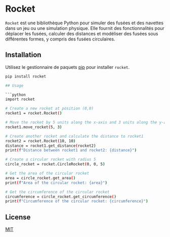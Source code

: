 # Rocket

`Rocket` est une bibliothèque Python pour simuler des fusées et des navettes dans un jeu ou une simulation physique. Elle fournit des fonctionnalités pour déplacer les fusées, calculer des distances et modéliser des fusées sous différentes formes, y compris des fusées circulaires.

## Installation

Utilisez le gestionnaire de paquets [pip](https://pip.pypa.io/en/stable/) pour installer `rocket`.

```bash
pip install rocket

## Usage

```python
import rocket

# Create a new rocket at position (0,0)
rocket1 = rocket.Rocket()

# Move the rocket by 5 units along the x-axis and 3 units along the y-axis
rocket1.move_rocket(5, 3)

# Create another rocket and calculate the distance to rocket1
rocket2 = rocket.Rocket(10, 10)
distance = rocket1.get_distance(rocket2)
print(f"Distance between rocket1 and rocket2: {distance}")

# Create a circular rocket with radius 5
circle_rocket = rocket.CircleRocket(0, 0, 5)

# Get the area of the circular rocket
area = circle_rocket.get_area()
print(f"Area of the circular rocket: {area}")

# Get the circumference of the circular rocket
circumference = circle_rocket.get_circumference()
print(f"Circumference of the circular rocket: {circumference}")
```

## License
[MIT](https://choosealicense.com/licenses/mit/)